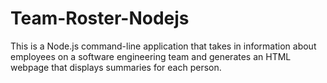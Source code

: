 # Team-Roster-Nodejs
This is a Node.js command-line application that takes in information about employees on a software engineering team and generates an HTML webpage that displays summaries for each person.

